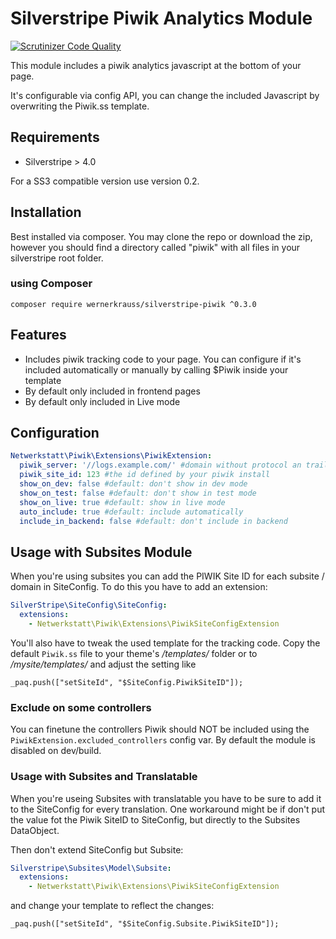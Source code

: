 # Silverstripe Piwik Analytics Module

[![Scrutinizer Code Quality](https://scrutinizer-ci.com/g/wernerkrauss/silverstripe-piwik/badges/quality-score.png?b=master)](https://scrutinizer-ci.com/g/wernerkrauss/silverstripe-piwik/?branch=master)

This module includes a piwik analytics javascript at the bottom of your page.

It's configurable via config API, you can change the included Javascript by overwriting the Piwik.ss template.


## Requirements
  * Silverstripe > 4.0
  
For a SS3 compatible version use version 0.2.

## Installation
Best installed via composer. You may clone the repo or download the zip, however you should find a directory called "piwik"
with all files in your silverstripe root folder.

### using Composer
```
composer require wernerkrauss/silverstripe-piwik ^0.3.0
```

## Features
  * Includes piwik tracking code to your page. You can configure if it's included automatically or manually by calling
  $Piwik inside your template
  * By default only included in frontend pages
  * By default only included in Live mode

## Configuration
```yml
Netwerkstatt\Piwik\Extensions\PiwikExtension:
  piwik_server: '//logs.example.com/' #domain without protocol an trailing slash
  piwik_site_id: 123 #the id defined by your piwik install
  show_on_dev: false #default: don't show in dev mode
  show_on_test: false #default: don't show in test mode
  show_on_live: true #default: show in live mode
  auto_include: true #default: include automatically
  include_in_backend: false #default: don't include in backend
```

## Usage with Subsites Module
When you're using subsites you can add the PIWIK Site ID for each subsite / domain in SiteConfig.
To do this you have to add an extension:

```yml
SilverStripe\SiteConfig\SiteConfig:
  extensions:
    - Netwerkstatt\Piwik\Extensions\PiwikSiteConfigExtension
```

You'll also have to tweak the used template for the tracking code. Copy the default `Piwik.ss` file to your theme's _/templates/_ folder
or to _/mysite/templates/_ and adjust the setting like

```
_paq.push(["setSiteId", "$SiteConfig.PiwikSiteID"]);
```
### Exclude on some controllers
You can finetune the controllers Piwik should NOT be included using the `PiwikExtension.excluded_controllers` config var.
By default the module is disabled on dev/build.


### Usage with Subsites and Translatable
When you're useing Subsites with translatable you have to be sure to add it to the SiteConfig for every translation.
One workaround might be if don't put the value fot the Piwik SiteID to SiteConfig, but directly to the Subsites DataObject.

Then don't extend SiteConfig but Subsite:

```yml
Silverstripe\Subsites\Model\Subsite:
  extensions:
    - Netwerkstatt\Piwik\Extensions\PiwikSiteConfigExtension
```

and change your template to reflect the changes:

```
_paq.push(["setSiteId", "$SiteConfig.Subsite.PiwikSiteID"]);
```
